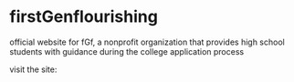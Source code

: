 # firstGenflourishing 
official website for fGf, a nonprofit organization that provides high school students with guidance during the college application process

visit the site: 
